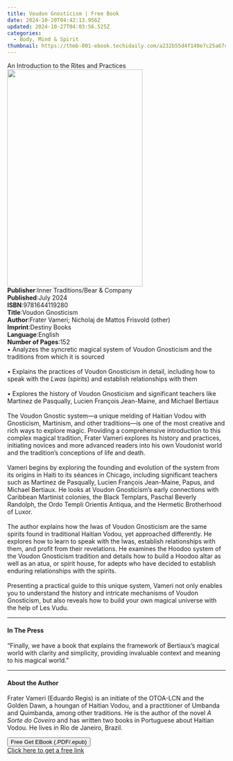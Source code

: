 ```yaml
---
title: Voudon Gnosticism | Free Book
date: 2024-10-20T04:42:13.956Z
updated: 2024-10-27T04:03:56.525Z
categories:
  - Body, Mind & Spirit
thumbnail: https://thmb-001-ebook.techidaily.com/a232b55d4f148e7c25a67ce45d5ebc8af69ae95bad6624d28e23acfaf6dc03bf.jpg
---
```

<main id="book-container">
  <div class="flex flex-col">
    <div class="book-brief flex-1 py-6 px-4 sm:p-6 md:py-10 md:px-8">
      <!-- brief-->
      <div class="book-brief-main">
        An Introduction to the Rites and Practices
      </div>
    </div>
    <div
      class="book-meta-info flex-1 grid gap-4 col-start-1 col-end-3 row-start-1 sm:mb-6 sm:grid-cols-4 lg:gap-6 lg:col-start-2 lg:row-end-6 lg:row-span-6 lg:mb-0"
    >
      <div
        class="book-meta-info-left place-content-center mt-4 p-4 text-sm leading-6 col-start-2 col-span-2 dark:text-slate-400"
      >
        <img
          class="w-full h-500 object-cover rounded-lg sm:h-255 sm:col-span-2 lg:col-span-full"
          src="https://img-001-ebook.techidaily.com/f11341a6b10d95082fa7249e2dec35c12f95375c116d600e504eb4cf039b5b10.jpg"
          alt=""
          width="312"
          height="500"
        />
      </div>
      <div
        class="book-meta-info-right mt-2 col-start-1 row-start-2 col-span-3 self-center"
      >
        <!-- meta data  -->
        <div class="flex flex-col px-4 md:px-8">
          <div class="flex-1">
            <strong>Publisher</strong>:<span class="px-2"
              >Inner Traditions/Bear &amp; Company</span
            >
          </div>
          <div class="flex-1">
            <strong>Published</strong>:<span class="px-2">July 2024</span>
          </div>
          <div class="flex-1">
            <strong>ISBN</strong>:<span class="px-2">9781644119280</span>
          </div>
          <div class="flex-1">
            <strong>Title</strong>:<span class="px-2">Voudon Gnosticism</span>
          </div>
          <div class="flex-1">
            <strong>Author</strong>:<span class="px-2"
              >Frater Vameri; Nicholaj de Mattos Frisvold (other)</span
            >
          </div>
          <div class="flex-1">
            <strong>Imprint</strong>:<span class="px-2">Destiny Books</span>
          </div>
          <div class="flex-1">
            <strong>Language</strong>:<span class="px-2">English</span>
          </div>
          <div class="flex-1">
            <strong>Number of Pages</strong>:<span class="px-2">152</span>
          </div>
        </div>
      </div>
    </div>
    <div class="book-description flex-1 py-6 px-4 sm:p-6 md:py-10 md:px-8">
      <div class="book-description-main">
        <div accordion-content="" id="description">
          • Analyzes the syncretic magical system of Voudon Gnosticism and the
          traditions from which it is sourced<br /><br />• Explains the
          practices of Voudon Gnosticism in detail, including how to speak with
          the <i>Lwas</i> (spirits) and establish relationships with them<br /><br />•
          Explores the history of Voudon Gnosticism and significant teachers
          like Martinez de Pasqually, Lucien François Jean-Maine, and Michael
          Bertiaux<br /><br />The Voudon Gnostic system—a unique melding of
          Haitian Vodou with Gnosticism, Martinism, and other traditions—is one
          of the most creative and rich ways to explore magic. Providing a
          comprehensive introduction to this complex magical tradition, Frater
          Vameri explores its history and practices, initiating novices and more
          advanced readers into his own Voudonist world and the tradition’s
          conceptions of life and death.<br /><br />Vameri begins by exploring
          the founding and evolution of the system from its origins in Haiti to
          its séances in Chicago, including significant teachers such as
          Martinez de Pasqually, Lucien François Jean-Maine, Papus, and Michael
          Bertiaux. He looks at Voudon Gnosticism’s early connections with
          Caribbean Martinist colonies, the Black Templars, Paschal Beverly
          Randolph, the Ordo Templi Orientis Antiqua, and the Hermetic
          Brotherhood of Luxor.<br /><br />The author explains how the lwas of
          Voudon Gnosticism are the same spirits found in traditional Haitian
          Vodou, yet approached differently. He explores how to learn to speak
          with the lwas, establish relationships with them, and profit from
          their revelations. He examines the Hoodoo system of the Voudon
          Gnosticism tradition and details how to build a Hoodoo altar as well
          as an atua, or spirit house, for adepts who have decided to establish
          enduring relationships with the spirits.<br /><br />Presenting a
          practical guide to this unique system, Vameri not only enables you to
          understand the history and intricate mechanisms of Voudon Gnosticism,
          but also reveals how to build your own magical universe with the help
          of Les Vudu.
        </div>
        <div class="accordion-fader"></div>
      </div>
    </div>
    <div class="book-excerpts flex-1 py-6 px-4 sm:p-6 md:py-10 md:px-8">
      <!-- excerpts-->
      <div class="book-excerpts-main">
        <hr />
        <h4 class="placeholder placeholder-heading">
          <span>In The Press</span>
        </h4>
        <p>
          “Finally, we have a book that explains the framework of Bertiaux’s
          magical world with clarity and simplicity, providing invaluable
          context and meaning to his magical world.”
        </p>
      </div>
    </div>
    <div class="book-about-author flex-1 py-6 px-4 sm:p-6 md:py-10 md:px-8">
      <!-- about author-->
      <div class="book-main-author-main">
        <hr />
        <h4 class="placeholder placeholder-heading">
          <span>About the Author</span>
        </h4>
        <p>
          Frater Vameri (Eduardo Regis) is an initiate of the OTOA-LCN and the
          Golden Dawn, a houngan of Haitian Vodou, and a practitioner of Umbanda
          and Quimbanda, among other traditions. He is the author of the novel
          <i>A Sorte do Coveiro</i> and has written two books in Portuguese
          about Haitian Vodou. He lives in Rio de Janeiro, Brazil.
        </p>
      </div>
    </div>
    <div class="book-free-get flex-1 py-6 px-4 sm:p-6 md:py-10 md:px-8">
      <button
        id="btn-free-get"
        class="bg-blue-500 hover:bg-blue-700 text-white font-bold py-2 px-4 rounded"
      >
        Free Get EBook (.PDF/.epub)
      </button>
      <div id="countdown-display" class="px-2 text-lg mt-2"></div>
      <a
        id="free-link"
        class="hidden bg-blue-500 hover:bg-blue-700 text-white font-bold py-2 px-4 rounded"
        href="https://www.ebooks.com/en-us/book/211141816/voudon-gnosticism/frater-vameri/"
        target="_blank"
        >Click here to get a free link</a
      >
    </div>
    <script>
      let countdownTime = 0;
      let countdownInterval = null;
      document
        .getElementById('btn-free-get')
        .addEventListener('click', startCountdown);
      function startCountdown() {
        countdownTime = new Date().getTime() + 60000 * 3;
        countdownInterval = setInterval(updateCountdown, 1000);
        document.getElementById('btn-free-get').disabled = true;
        document
          .getElementById('btn-free-get')
          .classList.add('bg-gray-500', 'cursor-not-allowed');
      }
      function updateCountdown() {
        let currentTime = new Date().getTime();
        let timeLeft = countdownTime - currentTime;
        let secondsLeft = Math.floor(timeLeft / 1000);
        document.getElementById('countdown-display').innerHTML =
          `Remaining time: ${secondsLeft} seconds.`;
        if (secondsLeft <= 0) {
          clearInterval(countdownInterval);
          document.getElementById('btn-free-get').classList.add('hidden');
          document.getElementById('free-link').classList.remove('hidden');
          document.getElementById('countdown-display').innerHTML = '';
        }
      }
    </script>
  </div>
</main>

<ins class="adsbygoogle"
      style="display:block"
      data-ad-client="ca-pub-7571918770474297"
      data-ad-slot="8358498916"
      data-ad-format="auto"
      data-full-width-responsive="true"></ins>
    